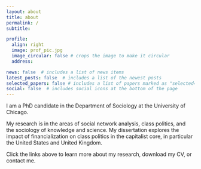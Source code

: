 ```yaml
---
layout: about
title: about
permalink: /
subtitle: 

profile:
  align: right
  image: prof_pic.jpg
  image_circular: false # crops the image to make it circular
  address: 

news: false  # includes a list of news items
latest_posts: false  # includes a list of the newest posts
selected_papers: false # includes a list of papers marked as "selected={true}"
social: false  # includes social icons at the bottom of the page
---
```


I am a PhD candidate in the Department of Sociology at the University of Chicago.

My research is in the areas of social network analysis, class politics, and the sociology of knowledge and science. My dissertation explores the impact of financialization on class politics in the capitalist core, in particular the United States and United Kingdom.  

Click the links above to learn more about my research, download my CV, or contact me.
